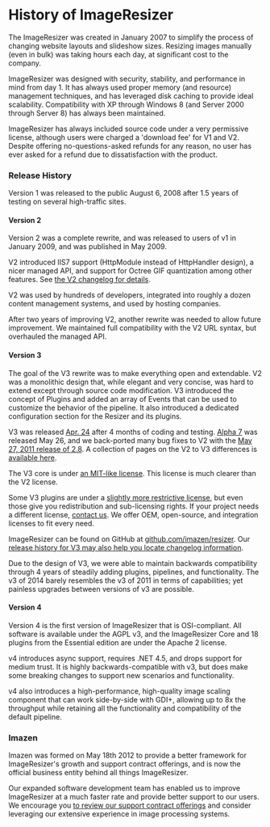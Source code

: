 # History of ImageResizer

The ImageResizer was created in January 2007 to simplify the process of changing website layouts and slideshow sizes. Resizing images manually (even in bulk) was taking hours each day, at significant cost to the company.

ImageResizer was designed with security, stability, and performance in mind from day 1. It has always used proper memory (and resource) management techniques, and has leveraged disk caching to provide ideal scalability. Compatibility with XP through Windows 8 (and Server 2000 through Server 8) has always been maintained.

ImageResizer has always included source code under a very permissive license, although users were charged a 'download fee' for V1 and V2. Despite offering no-questions-asked refunds for any reason, no user has ever asked for a refund due to dissatisfaction with the product.

### Release History 

Version 1 was released to the public August 6, 2008 after 1.5 years of testing on several high-traffic sites.

#### Version 2
Version 2 was a complete rewrite, and was released to users of v1 in January 2009, and was published in May 2009. 

V2 introduced IIS7 support (HttpModule instead of HttpHandler design), a nicer managed API, and support for Octree GIF quantization among other features. See [the V2 changelog for details](/docs/v2/changelog).

V2 was used by hundreds of developers, integrated into roughly a dozen content management systems, and used by hosting companies.

After two years of improving V2, another rewrite was needed to allow future improvement. We maintained full compatibility with the V2 URL syntax, but overhauled the managed API.

#### Version 3

The goal of the V3 rewrite was to make everything open and extendable. V2 was a monolithic design that, while elegant and very concise, was hard to extend except through source code modification. V3 introduced the concept of Plugins and added an array of Events that can be used to customize the behavior of the pipeline.
It also introduced a dedicated configuration section for the Resizer and its plugins.

V3 was released [Apr. 24](/releases/3-alpha-2) after 4 months of coding and testing. [Alpha 7](/releases/3-alpha-7) was released May 26, and we back-ported many bug fixes to V2 with the [May 27, 2011 release of 2.8](/releases/2-8). A collection of pages on the V2 to V3 differences is [available here](/docs/2to3/).

The V3 core is under [an MIT-like license](/licenses/freedom). This license is much clearer than the V2 license.

Some V3 plugins are under a [slightly more restrictive license](/licenses), but even those give you redistribution and sub-licensing rights. If your project needs a different license, [contact us](/support). We offer OEM, open-source, and integration licenses to fit every need.

ImageResizer can be found on GitHub at [github.com/imazen/resizer](https://github.com/imazen/resizer). Our [release history for V3 may also help you locate changelog information](/releases).

Due to the design of V3, we were able to maintain backwards compatibility through 4 years of steadily adding plugins, pipelines, and functionality. The v3 of 2014 barely resembles the v3 of 2011 in terms of capabilities; yet painless upgrades between versions of v3 are possible.

#### Version 4

Version 4 is the first version of ImageResizer that is OSI-compliant. All software is available under the AGPL v3, and the ImageResizer Core and 18 plugins from the Essential edition are under the Apache 2 license.

v4 introduces async support, requires .NET 4.5, and drops support for medium trust. It is highly backwards-compatible with v3, but does make some breaking changes to support new scenarios and functionality. 

v4 also introduces a high-performance, high-quality image scaling component that can work side-by-side with GDI+, allowing up to 8x the throughput while retaining all the functionality and compatibility of the default pipeline.

### Imazen

Imazen was formed on May 18th 2012 to provide a better framework for ImageResizer's growth and support contract offerings, and is now the official business entity behind all things ImageResizer. 

Our expanded software development team has enabled us to improve ImageResizer at a much faster rate and provide better support to our users. We encourage you [to review our support contract offerings](/support/contracts) and consider leveraging our extensive experience in image processing systems.


